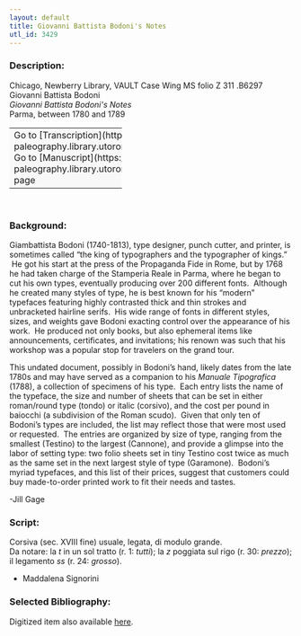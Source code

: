 ```yaml
---
layout: default
title: Giovanni Battista Bodoni's Notes
utl_id: 3429
---
```


### Description:

Chicago, Newberry Library, VAULT Case Wing MS folio Z 311 .B6297<br>
Giovanni Battista Bodoni<br>
_Giovanni Battista Bodoni's Notes_<br>
Parma, between 1780 and 1789

<table border="0.5" cellpadding="1" cellspacing="1" style="width: 200px; background-color:#F8F8F8;"><tbody><tr><td>Go to [Transcription](https://italian-paleography.library.utoronto.ca/content/transcript_IP_073)<br>
Go to [Manuscript](https://italian-paleography.library.utoronto.ca/islandora/object/italianpaleography%3AIP_073) page</td></tr></tbody></table> 

### Background:

Giambattista Bodoni (1740-1813), type designer, punch cutter, and printer, is sometimes called “the king of typographers and the typographer of kings.”  He got his start at the press of the Propaganda Fide in Rome, but by 1768 he had taken charge of the Stamperia Reale in Parma, where he began to cut his own types, eventually producing over 200 different fonts.  Although he created many styles of type, he is best known for his “modern” typefaces featuring highly contrasted thick and thin strokes and unbracketed hairline serifs.  His wide range of fonts in different styles, sizes, and weights gave Bodoni exacting control over the appearance of his work.  He produced not only books, but also ephemeral items like announcements, certificates, and invitations; his renown was such that his workshop was a popular stop for travelers on the grand tour.

This undated document, possibly in Bodoni’s hand, likely dates from the late 1780s and may have served as a companion to his _Manuale Tipografica_ (1788), a collection of specimens of his type.  Each entry lists the name of the typeface, the size and number of sheets that can be set in either roman/round type (tondo) or italic (corsivo), and the cost per pound in baiocchi (a subdivision of the Roman scudo).  Given that only ten of Bodoni’s types are included, the list may reflect those that were most used or requested.  The entries are organized by size of type, ranging from the smallest (Testino) to the largest (Cannone), and provide a glimpse into the labor of setting type: two folio sheets set in tiny Testino cost twice as much as the same set in the next largest style of type (Garamone).  Bodoni’s myriad typefaces, and this list of their prices, suggest that customers could buy made-to-order printed work to fit their needs and tastes.

-Jill Gage

### Script:

Corsiva (sec. XVIII fine) usuale, legata, di modulo grande.<br>
Da notare: la _t_ in un sol tratto (r. 1: _tutti_); la _z_ poggiata sul rigo (r. 30: _prezzo_); il legamento _ss_ (r. 24: _grosso_).<br>
- Maddalena Signorini

### Selected Bibliography:

Digitized item also available [here](http://digcoll.newberry.org/#/item/ia-case_wing_ms_z311_b627).

